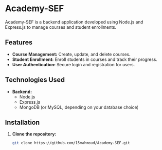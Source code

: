 # Academy-SEF

Academy-SEF is a backend application developed using Node.js and Express.js to manage courses and student enrollments.

## Features

- **Course Management:** Create, update, and delete courses.
- **Student Enrollment:** Enroll students in courses and track their progress.
- **User Authentication:** Secure login and registration for users.

## Technologies Used

- **Backend:**
  - Node.js
  - Express.js
  - MongoDB (or MySQL, depending on your database choice)

## Installation

1. **Clone the repository:**
   ```bash
   git clone https://github.com/15mahmoud/Academy-SEF.git


